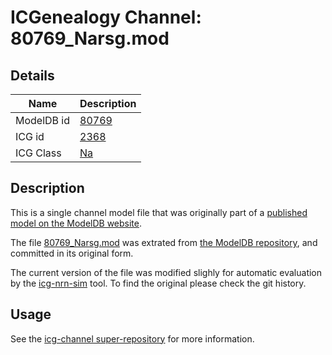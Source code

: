 # ICGenealogy Channel: 80769\_Narsg.mod

## Details

Name | Description
---- | -----------
ModelDB id | [80769](http://senselab.med.yale.edu/ModelDB/ShowModel.cshtml?model=80769)
ICG id | [2368](http://icg.neurotheory.ox.ac.uk/channels/2/2368)
ICG Class | [Na](http://icg.neurotheory.ox.ac.uk/channels/2)

## Description

This is a single channel model file that was originally part of a [published model on the ModelDB website](http://senselab.med.yale.edu/ModelDB/ShowModel.cshtml?model=80769).


The file [80769\_Narsg.mod](80769_Narsg.mod) was extrated from [the ModelDB repository](http://senselab.med.yale.edu/ModelDB/ShowModel.cshtml?model=80769), and committed in its original form.

The current version of the file was modified slighly for automatic evaluation by the [icg-nrn-sim](https://github.com/icgenealogy/icg-nrn-sim) tool. To find the original please check the git history.


## Usage

See the [icg-channel super-repository](https://github.com/icgenealogy/icg-channels) for more information.